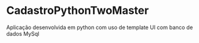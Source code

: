 ﻿# CadastroPythonTwoMaster
 
 Aplicação desenvolvida em python com uso de template UI com banco de dados MySql
